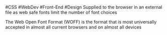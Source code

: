 #CSS #WebDev #Front-End #Design 
Supplied to the browser in an external file as web safe fonts limit the number of font choices

The Web Open Font Format (WOFF) is the format that is most universally accepted in almost all current browsers and on almost all devices